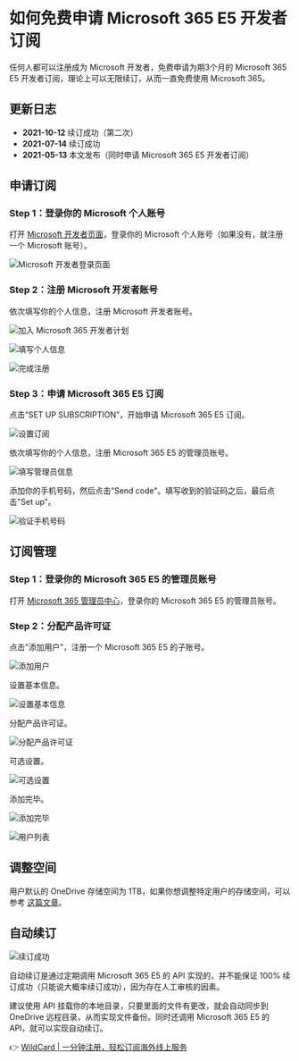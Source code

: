 # 如何免费申请 Microsoft 365 E5 开发者订阅

任何人都可以注册成为 Microsoft 开发者，免费申请为期3个月的 Microsoft 365 E5 开发者订阅，理论上可以无限续订，从而一直免费使用 Microsoft 365。

## 更新日志

- **2021-10-12** 续订成功（第二次）
- **2021-07-14** 续订成功
- **2021-05-13** 本文发布（同时申请 Microsoft 365 E5 开发者订阅）

## 申请订阅

### Step 1：登录你的 Microsoft 个人账号

打开 [Microsoft 开发者页面](https://developer.microsoft.com/en-us/office/profile/)，登录你的 Microsoft 个人账号（如果没有，就注册一个 Microsoft 账号）。

![Microsoft 开发者登录页面](https://bbtdd.com/img/41054684037096.webp)

### Step 2：注册 Microsoft 开发者账号

依次填写你的个人信息，注册 Microsoft 开发者账号。

![加入 Microsoft 365 开发者计划](https://bbtdd.com/img/0963378493625.webp)

![填写个人信息](https://bbtdd.com/img/9241810991.webp)

![完成注册](https://bbtdd.com/img/05103931.webp)

### Step 3：申请 Microsoft 365 E5 订阅

点击“SET UP SUBSCRIPTION”，开始申请 Microsoft 365 E5 订阅。

![设置订阅](https://bbtdd.com/img/2782450562601.webp)

依次填写你的个人信息，注册 Microsoft 365 E5 的管理员账号。

![填写管理员信息](https://bbtdd.com/img/857811395474699.webp)

添加你的手机号码，然后点击“Send code"。填写收到的验证码之后，最后点击"Set up"。

![验证手机号码](https://bbtdd.com/img/31836023931854.webp)

## 订阅管理

### Step 1：登录你的 Microsoft 365 E5 的管理员账号

打开 [Microsoft 365 管理员中心](https://admin.microsoft.com/Adminportal/Home)，登录你的 Microsoft 365 E5 的管理员账号。

### Step 2：分配产品许可证

点击"添加用户"，注册一个 Microsoft 365 E5 的子账号。

![添加用户](https://bbtdd.com/img/6584966249231312.webp)

设置基本信息。

![设置基本信息](https://bbtdd.com/img/2744040998740113.webp)

分配产品许可证。

![分配产品许可证](https://bbtdd.com/img/52147189777.webp)

可选设置。

![可选设置](https://bbtdd.com/img/917313502825004.webp)

添加完毕。

![添加完毕](https://bbtdd.com/img/3752996770560045.webp)

![用户列表](https://bbtdd.com/img/8917712320.webp)

## 调整空间

用户默认的 OneDrive 存储空间为 1TB，如果你想调整特定用户的存储空间，可以参考 [这篇文章](https://docs.microsoft.com/zh-cn/onedrive/change-user-storage)。

## 自动续订

![续订成功](https://bbtdd.com/img/8452267326151737.webp)

自动续订是通过定期调用 Microsoft 365 E5 的 API 实现的，并不能保证 100% 续订成功（只能说大概率续订成功），因为存在人工审核的因素。

建议使用 API 挂载你的本地目录，只要里面的文件有更改，就会自动同步到 OneDrive 远程目录，从而实现文件备份。同时还调用 Microsoft 365 E5 的 API，就可以实现自动续订。

👉 [WildCard | 一分钟注册，轻松订阅海外线上服务](https://bbtdd.com/WildCard)